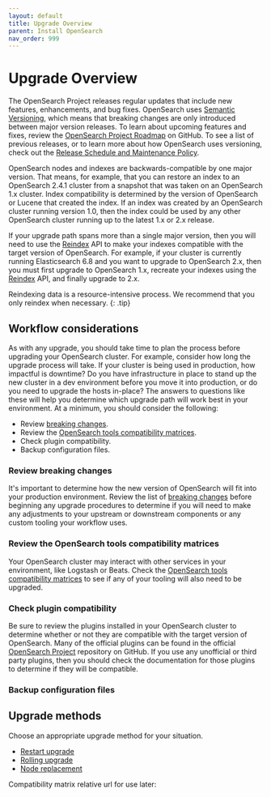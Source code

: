 ```yaml
---
layout: default
title: Upgrade Overview
parent: Install OpenSearch
nav_order: 999
---
```


# Upgrade Overview

The OpenSearch Project releases regular updates that include new features, enhancements, and bug fixes. OpenSearch uses [Semantic Versioning](https://semver.org/), which means that breaking changes are only introduced between major version releases. To learn about upcoming features and fixes, review the [OpenSearch Project Roadmap](https://github.com/orgs/opensearch-project/projects/1) on GitHub. To see a list of previous releases, or to learn more about how OpenSearch uses versioning, check out the [Release Schedule and Maintenance Policy]({{site.url}}/releases.html).

OpenSearch nodes and indexes are backwards-compatible by one major version. That means, for example, that you can restore an index to an OpenSearch 2.4.1 cluster from a snapshot that was taken on an OpenSearch 1.x cluster. Index compatibility is determined by the version of OpenSearch or Lucene that created the index. If an index was created by an OpenSearch cluster running version 1.0, then the index could be used by any other OpenSearch cluster running up to the latest 1.x or 2.x release.

If your upgrade path spans more than a single major version, then you will need to use the [Reindex]({{site.url}}{{site.baseurl}}/api-reference/document-apis/reindex/) API to make your indexes compatible with the target version of OpenSearch. For example, if your cluster is currently running Elasticsearch 6.8 and you want to upgrade to OpenSearch 2.x, then you must first upgrade to OpenSearch 1.x, recreate your indexes using the [Reindex]({{site.url}}{{site.baseurl}}/api-reference/document-apis/reindex/) API, and finally upgrade to 2.x.

Reindexing data is a resource-intensive process. We recommend that you only reindex when necessary.
{: .tip}

## Workflow considerations

As with any upgrade, you should take time to plan the process before upgrading your OpenSearch cluster. For example, consider how long the upgrade process will take. If your cluster is being used in production, how impactful is downtime? Do you have infrastructure in place to stand up the new cluster in a dev environment before you move it into production, or do you need to upgrade the hosts in-place? The answers to questions like these will help you determine which upgrade path will work best in your environment. At a minimum, you should consider the following:

- Review [breaking changes]({{site.url}}{{site.baseurl}}/breaking-changes/).
- Review the [OpenSearch tools compatibility matrices]({{site.url}}{{site.baseurl}}/tools/index/#compatibility-matrices).
- Check plugin compatibility.
- Backup configuration files.

### Review breaking changes

It's important to determine how the new version of OpenSearch will fit into your production environment. Review the list of [breaking changes]({{site.url}}{{site.baseurl}}/breaking-changes/) before beginning any upgrade procedures to determine if you will need to make any adjustments to your upstream or downstream components or any custom tooling your workflow uses.

### Review the OpenSearch tools compatibility matrices

Your OpenSearch cluster may interact with other services in your environment, like Logstash or Beats. Check the [OpenSearch tools compatibility matrices]({{site.url}}{{site.baseurl}}/tools/index/#compatibility-matrices) to see if any of your tooling will also need to be upgraded.

### Check plugin compatibility

Be sure to review the plugins installed in your OpenSearch cluster to determine whether or not they are compatible with the target version of OpenSearch. Many of the official plugins can be found in the official [OpenSearch Project](https://github.com/opensearch-project) repository on GitHub. If you use any unofficial or third party plugins, then you should check the documentation for those plugins to determine if they will be compatible.

### Backup configuration files



## Upgrade methods

Choose an appropriate upgrade method for your situation.

- [Restart upgrade](#restart-upgrade)
- [Rolling upgrade](#rolling-upgrade)
- [Node replacement](#node-replacement)


Compatibility matrix relative url for use later:
